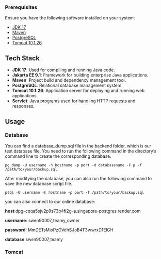
### Prerequisites

Ensure you have the following software installed on your system:

- [JDK 17](https://www.oracle.com/java/technologies/javase-jdk17-downloads.html)
- [Maven](https://maven.apache.org/install.html)
- [PostgreSQL](https://www.postgresql.org/download/)
- [Tomcat 10.1.26](https://tomcat.apache.org/download-10.cgi)

## Tech Stack

- **JDK 17**: Used for compiling and running Java code.
- **Jakarta EE 9.1**: Framework for building enterprise Java applications.
- **Maven**: Project build and dependency management tool.
- **PostgreSQL**: Relational database management system.
- **Tomcat 10.1.26**: Application server for deploying and running web applications.
- **Servlet**: Java programs used for handling HTTP requests and responses.

## Usage
### Database
You can find a database_dump.sql file in the backend folder, which is our test database file. You need to run the following command in the directory’s command line to create the corresponding database.

`pg_dump -U username -h hostname -p port -d databasename -F p -f /path/to/your/backup.sql ` 

After modifying the database, you can also run the following command to save the new database script file.

`psql -U username -h hostname -p port -f /path/to/your/backup.sql`

you can also connect to our online database:

**host**:dpg-cqqa5sjv2p9s73b4fi2g-a.singapore-postgres.render.com

**username**: swen90007_teamy_owner

**password**: MmDETsMioPzOVdhSJoB4T3wwrxD1ElGH

**database**:swen90007_teamy

### Tomcat
